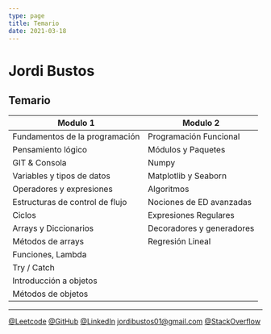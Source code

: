 ```yaml
---
type: page
title: Temario
date: 2021-03-18
---
```


# Jordi Bustos

## Temario

| Modulo 1                        | Modulo 2               |  
|---------------------------------|------------------------|
| Fundamentos de la programación  | Programación Funcional |  
| Pensamiento lógico              | Módulos y Paquetes     |  
| GIT & Consola                   | Numpy                  |
| Variables y tipos de datos      | Matplotlib y Seaborn   |
| Operadores y expresiones        | Algoritmos             |
| Estructuras de control de flujo | Nociones de ED avanzadas |
| Ciclos                          | Expresiones Regulares    |
| Arrays y Diccionarios           | Decoradores y generadores|
| Métodos de arrays               | Regresión Lineal         |
| Funciones, Lambda               |
| Try / Catch                     |  
| Introducción a objetos          |  
| Métodos de objetos              |
--------------------------------------------------------------


[@Leetcode](https://leetcode.com/jordibustos)
[@GitHub](https://github.com/jordibustos)
[@LinkedIn](https://linkedin.com/in/jordibustos)
jordibustos01@gmail.com
[@StackOverflow](https://stackoverflow.com/users/21519302/jordi-bustos)

